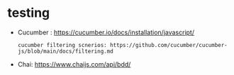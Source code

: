 

# testing 


* Cucumber : https://cucumber.io/docs/installation/javascript/

      cucumber filtering scnerios: https://github.com/cucumber/cucumber-js/blob/main/docs/filtering.md


* Chai: https://www.chaijs.com/api/bdd/
  

